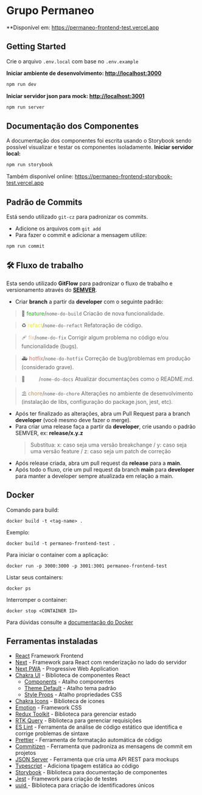 # Grupo Permaneo

**Disponível em:
https://permaneo-frontend-test.vercel.app

## Getting Started

Crie o arquivo `.env.local` com base no `.env.example`

**Iniciar ambiente de desenvolvimento:
[http://localhost:3000](http://localhost:3000)**

```bash
npm run dev
```


**Iniciar servidor json para mock:
[http://localhost:3001](http://localhost:3001)**
```bash
npm run server
```

## Documentação dos Componentes

A documentação dos componentes foi escrita usando o Storybook sendo possível visualizar e testar os componentes isoladamente.
**Iniciar servidor local:**
```bash
npm run storybook
```

Também disponível online:
https://permaneo-frontend-storybook-test.vercel.app


## Padrão de Commits

Está sendo utilizado `git-cz` para padronizar os commits.
- Adicione os arquivos com `git add`
- Para fazer o commit e adicionar a mensagem utilize:
```
npm run commit
```


## 🛠️ Fluxo de trabalho

Esta sendo utilizado **GitFlow** para padronizar o fluxo de trabalho e versionamento através do **[SEMVER](https://semver.org/lang/pt-BR/)**.

- Criar **branch** a partir da **developer** com o seguinte padrão:

> 🚧 <span style="color:rgb(22, 198, 12)">feature</span>/`nome-do-build`
> Criacão de nova funcionalidade.

> ♻️ <span style="color:rgb(237, 230, 69)">refact</span>/`nome-do-refact`
> Refatoração de código.

> 🩹 <span style="color:rgb(219, 189, 151)">fix</span>/`nome-do-fix`
> Corrigir algum problema no código e/ou funcionalidade (bugs).

> 🚑 <span style="color:rgb(222, 110, 95)">hotfix</span>/`nome-do-hotfix`
> Correção de bug/problemas em produção (considerado grave).

> 📑 <span style="color:rgb(1000, 1000, 1000)">docs</span>/`nome-do-docs`
> Atualizar documentações como o README.md.

> ⛱️ <span style="color:rgb(187, 145, 103)">chore</span>/`nome-do-chore`
> Alterações no ambiente de desenvolvimento (instalação de libs, configuração do package.json, jest, etc).

- Após ter finalizado as alterações, abra um Pull Request para a branch **developer** (você mesmo deve fazer o merge).
- Para criar uma release faça a partir da **developer**, crie usando o padrão SEMVER, ex: **release/x.y.z**
  > Substitua:
	> x: caso seja uma versão breakchange / 
	> y: caso seja uma versão feature /
	> z: caso seja um patch de correção
- Após release criada, abra um pull request da **release** para a **main**.
- Após todo o fluxo, crie um pull request da branch **main** para **developer** para manter a developer sempre atualizada em relação a main.
## Docker

Comando para build:
```
docker build -t <tag-name> .
```
Exemplo:
```
docker build -t permaneo-frontend-test .
```

Para iniciar o container com a aplicação:
```
docker run -p 3000:3000 -p 3001:3001 permaneo-frontend-test
```
Listar seus containers:
```
docker ps
```
Interromper o container:
```
docker stop <CONTAINER ID>
```


Para dúvidas consulte a [documentação do Docker](https://docs.docker.com/reference/)


## Ferramentas instaladas
- [React](https://react.dev/) Framework Frontend
- [Next](https://nextjs.org/docs) - Framework para React com renderização no lado do servidor
- [Next PWA](https://github.com/shadowwalker/next-pwa) -  Progressive Web Application
- [Chakra UI](https://v2.chakra-ui.com/getting-started) - Biblioteca de componentes React
  - [Components](https://v2.chakra-ui.com/docs/components) - Atalho componentes
  - [Theme Default](https://v2.chakra-ui.com/docs/styled-system/theme) - Atalho tema padrão 
  - [Style Props](https://v2.chakra-ui.com/docs/styled-system/style-props) - Atalho propriedades CSS
- [Chakra Icons](https://v2.chakra-ui.com/docs/components/icon) - Biblioteca de icones
- [Emotion](https://emotion.sh/docs/introduction) - Framework CSS
- [Redux Toolkit](https://redux-toolkit.js.org/) - Biblioteca para gerenciar estado
- [RTK Query](https://redux-toolkit.js.org/rtk-query/overview) - Biblioteca para gerenciar requisições
- [ES Lint](https://eslint.org/) - Ferramenta de análise de código estático que identifica e corrige problemas de sintaxe
- [Prettier](https://prettier.io/) - Ferramenta de formatação automática de código
- [Commitizen](https://github.com/commitizen/cz-cli) - Ferramenta que padroniza as mensagens de commit em projetos
- [JSON Server](https://github.com/typicode/json-server) - Ferramenta que cria uma API REST para mockups
- [Typescript](https://www.typescriptlang.org/) - Adiciona tipagem estática ao código
- [Storybook](https://storybook.js.org/) - Biblioteca para documentação de componentes
- [Jest](https://jestjs.io/pt-BR/) - Framework para criação de testes
- [uuid ](https://github.com/uuidjs/uuid) - Biblioteca para criação de identificadores únicos
